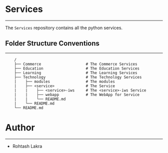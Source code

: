 # Services

---

The ```Services``` repository contains all the python services.


## Folder Structure Conventions

---

```
    /
    ├── Commerce                    # The Commerce Services
    ├── Education                   # The Education Services
    ├── Learning                    # The Learning Services
    ├── Technology                  # The Technology Services
    |    ├── modules                # The modules
    |    ├── <service>              # The Service
    |    |    ├── <service>-iws     # The <service>-iws Service
    |    |    ├── webapp            # The WebApp for Service
    |    |    └── README.md
    |    └── README.md
    └── README.md
```



# Author

---

- Rohtash Lakra
